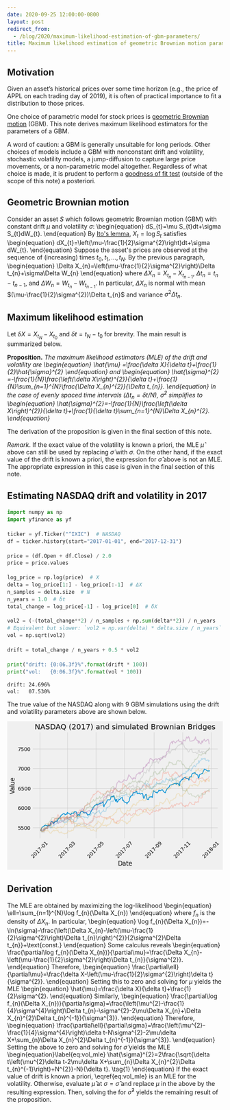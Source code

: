 ```yaml
---
date: 2020-09-25 12:00:00-0800
layout: post
redirect_from:
  - /blog/2020/maximum-likelihood-estimation-of-gbm-parameters/
title: Maximum likelihood estimation of geometric Brownian motion parameters
---
```

## Motivation

Given an asset’s historical prices over some time horizon (e.g., the price of APPL on each trading day of 2019), it is often of practical importance to fit a distribution to those prices.

One choice of parametric model for stock prices is [geometric Brownian motion](https://en.wikipedia.org/wiki/Geometric_Brownian_motion) (GBM). This note derives maximum likelihood estimators for the parameters of a GBM.

A word of caution: a GBM is generally unsuitable for long periods. Other choices of models include a GBM with nonconstant drift and volatility, stochastic volatility models, a jump-diffusion to capture large price movements, or a non-parametric model altogether. Regardless of what choice is made, it is prudent to perform a [goodness of fit test](https://en.wikipedia.org/wiki/Goodness_of_fit) (outside of the scope of this note) a posteriori.

## Geometric Brownian motion

Consider an asset $S$ which follows geometric Brownian motion (GBM) with constant drift $\mu$ and volatility $\sigma$:
\begin{equation}
dS_{t}=\mu S_{t}dt+\sigma S_{t}dW_{t}.
\end{equation}
By [Ito's lemma](https://en.wikipedia.org/wiki/It%C3%B4%27s_lemma), $X_{t}=\log S_{t}$ satisfies
\begin{equation}
dX_{t}=\left(\mu-\frac{1}{2}\sigma^{2}\right)dt+\sigma dW_{t}.
\end{equation}
Suppose the asset's prices are observed at the sequence of (increasing) times $t_{0},t_{1},\ldots,t_{N}$.
By the previous paragraph,
\begin{equation}
\Delta X_{n}=\left(\mu-\frac{1}{2}\sigma^{2}\right)\Delta t_{n}+\sigma\Delta W_{n}
\end{equation}
where $\Delta X_{n}=X_{t_{n}}-X_{t_{n-1}}$, $\Delta t_{n}=t_{n}-t_{n-1}$, and $\Delta W_{n}=W_{t_{n}}-W_{t_{n-1}}$.
In particular, $\Delta X_{n}$ is normal with mean $(\mu-\frac{1}{2}\sigma^{2})\Delta t_{n}$ and variance $\sigma^{2}\Delta t_{n}$.

## Maximum likelihood estimation

Let $\delta X=X_{t_{N}}-X_{t_{0}}$ and $\delta t=t_{N}-t_{0}$ for brevity.
The main result is summarized below.

**Proposition.**
*The maximum likelihood estimators (MLE) of the drift and volatility are
\begin{equation}
\hat{\mu} =\frac{\delta X}{\delta t}+\frac{1}{2}\hat{\sigma}^{2}
\end{equation}
and
\begin{equation}
\hat{\sigma}^{2} =-\frac{1}{N}\frac{\left(\delta X\right)^{2}}{\delta t}+\frac{1}{N}\sum_{n=1}^{N}\frac{\Delta X_{n}^{2}}{\Delta t_{n}}.
\end{equation}
In the case of evenly spaced time intervals ($\Delta t_{n} = \delta t / N$), $\hat{\sigma}^{2}$ simplifies to
\begin{equation}
\hat{\sigma}^{2}=-\frac{1}{N}\frac{\left(\delta X\right)^{2}}{\delta t}+\frac{1}{\delta t}\sum_{n=1}^{N}\Delta X_{n}^{2}.
\end{equation}*

The derivation of the proposition is given in the final section of this note.

*Remark*.
If the exact value of the volatility is known a priori, the MLE $\hat{\mu}$ above can still be used by replacing $\hat{\sigma}$ with $\sigma$.
On the other hand, if the exact value of the drift is known a priori, the expression for $\hat{\sigma}$ above is not an MLE.
The appropriate expression in this case is given in the final section of this note.

## Estimating NASDAQ drift and volatility in 2017


```python
import numpy as np
import yfinance as yf

ticker = yf.Ticker("^IXIC")  # NASDAQ
df = ticker.history(start="2017-01-01", end="2017-12-31")

price = (df.Open + df.Close) / 2.0
price = price.values

log_price = np.log(price)  # X
delta = log_price[1:] - log_price[:-1]  # ΔX
n_samples = delta.size  # N
n_years = 1.0  # δt
total_change = log_price[-1] - log_price[0]  # δX

vol2 = (-(total_change**2) / n_samples + np.sum(delta**2)) / n_years
# Equivalent but slower: `vol2 = np.var(delta) * delta.size / n_years`
vol = np.sqrt(vol2)

drift = total_change / n_years + 0.5 * vol2

print("drift: {0:06.3f}%".format(drift * 100))
print("vol:   {0:06.3f}%".format(vol * 100))
```

    drift: 24.696%
    vol:   07.530%


The true value of the NASDAQ along with 9 GBM simulations using the drift and volatility parameters above are shown below.


    
![png](/assets/2020-09-25-maximum_likelihood_estimation_of_geometric_brownian_motion_parameters_files/2020-09-25-maximum_likelihood_estimation_of_geometric_brownian_motion_parameters_16_0.png)
    


## Derivation

The MLE are obtained by maximizing the log-likelihood
\begin{equation}
\ell=\sum_{n=1}^{N}\log f_{n}(\Delta X_{n})
\end{equation}
where $f_{n}$ is the density of $\Delta X_{n}$.
In particular,
\begin{equation}
\log f_{n}(\Delta X_{n})=-\ln(\sigma)-\frac{\left(\Delta X_{n}-\left(\mu-\frac{1}{2}\sigma^{2}\right)\Delta t_{n}\right)^{2}}{2\sigma^{2}\Delta t_{n}}+\text{const.}
\end{equation}
Some calculus reveals
\begin{equation}
\frac{\partial\log f_{n}(\Delta X_{n})}{\partial\mu}=\frac{\Delta X_{n}-\left(\mu-\frac{1}{2}\sigma^{2}\right)\Delta t_{n}}{\sigma^{2}}.
\end{equation}
Therefore,
\begin{equation}
\frac{\partial\ell}{\partial\mu}=\frac{\delta X-\left(\mu-\frac{1}{2}\sigma^{2}\right)\delta t}{\sigma^{2}}.
\end{equation}
Setting this to zero and solving for $\mu$ yields the MLE
\begin{equation}
\hat{\mu}=\frac{\delta X}{\delta t}+\frac{1}{2}\sigma^{2}.
\end{equation}
Similarly,
\begin{equation}
\frac{\partial\log f_{n}(\Delta X_{n})}{\partial\sigma}=\frac{\left(\mu^{2}-\frac{1}{4}\sigma^{4}\right)\Delta t_{n}-\sigma^{2}-2\mu\Delta X_{n}+\Delta X_{n}^{2}\Delta t_{n}^{-1}}{\sigma^{3}}.
\end{equation}
Therefore,
\begin{equation}
\frac{\partial\ell}{\partial\sigma}=\frac{\left(\mu^{2}-\frac{1}{4}\sigma^{4}\right)\delta t-N\sigma^{2}-2\mu\delta X+\sum_{n}\Delta X_{n}^{2}\Delta t_{n}^{-1}}{\sigma^{3}}.
\end{equation}
Setting the above to zero and solving for $\hat{\sigma}$ yields the MLE
\begin{equation}\label{eq:vol_mle}
\hat{\sigma}^{2}=2\frac{\sqrt{\delta t\left(\mu^{2}\delta t-2\mu\delta X+\sum_{n}\Delta X_{n}^{2}\Delta t_{n}^{-1}\right)+N^{2}}-N}{\delta t}.
\tag{1}
\end{equation}
If the exact value of drift is known a priori, \eqref{eq:vol_mle} is an MLE for the volatility.
Otherwise, evaluate $\hat{\mu}$ at $\sigma=\hat{\sigma}$ and replace $\mu$ in the above by the resulting expression.
Then, solving the for $\hat{\sigma}^2$ yields the remaining result of the proposition.
